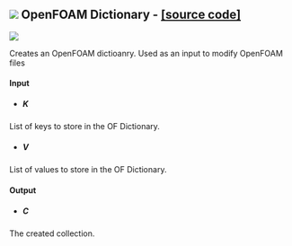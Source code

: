 ## ![](https://github.com/Eddy3D-Dev/Eddy3D/tree/dev/Documentation/Images/Icons/OpenFOAM_Dictionary.png) OpenFOAM Dictionary - [[source code]](https://github.com/Eddy3D-Dev/Eddy3D/tree/dev/OpenFOAM%20Dictionary.cs)

![](https://github.com/Eddy3D-Dev/Eddy3D/tree/dev/Documentation/Images/Components/OpenFOAM_Dictionary.png)

Creates an OpenFOAM dictioanry. Used as an input to modify OpenFOAM files

#### Input
* ##### K 
List of keys to store in the OF Dictionary.
* ##### V 
List of values to store in the OF Dictionary.

#### Output
* ##### C
The created collection.